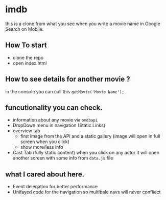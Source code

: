 # imdb
this is a clone from what you see when you write a movie name in Google Search on Mobile.


## How To start
- clone the repo
- open index.html

## How to see details for another movie ?

in the console you can call this `getMovie('Movie Name');`

## funcutionality you can check.

- information about any movie via `omdbapi`
- DropDown menu in navigation (Static Links)
- overview tab
    - first image from the API and a static gallery (image will open in full screen when you click)
    - show more/less info
- Cast Tab (fully static content)
    when you click on any actor it will open another screen with some info  from `data.js` file

## what I cared about here.
- Event delegation for better performance
- Unifayed code for the navigation so multibale navs will never confliect 
